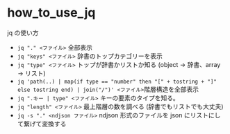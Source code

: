 # how_to_use_jq

jq の使い方

- `jq "." <ファイル>` 全部表示
- `jq "keys" <ファイル>` 辞書のトップカテゴリーを表示
- `jq "type" <ファイル>` トップが辞書かリストか知る (object → 辞書、array → リスト)
- `jq 'path(..) | map(if type == "number" then "[" + tostring + "]" else tostring end) | join("/")' <ファイル>`階層構造を全部表示
- `jq ".キー | type" <ファイル>` キーの要素のタイプを知る。
- `jq "length" <ファイル>` 最上階層の数を調べる (辞書でもリストでも大丈夫)
- `jq -s "." <ndjson ファイル>` ndjson 形式のファイルを json にリストにして繋げて変換する
